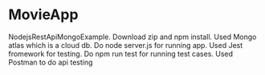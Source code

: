 # MovieApp
NodejsRestApiMongoExample.
Download zip and npm install.
Used Mongo atlas which is a cloud db.
Do node server.js for running app.
Used Jest fromework for testing.
Do npm run test for running test cases.
Used Postman to do api testing

